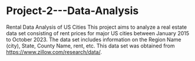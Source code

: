 # Project-2---Data-Analysis
Rental Data Analysis of US Cities
This project aims to analyze a real estate data set consisting of rent prices for major US cities between January 2015 to October 2023. The data set includes information on the Region Name (city), State, County Name, rent, etc. This data set was obtained from https://www.zillow.com/research/data/.
